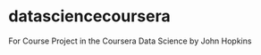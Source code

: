 datasciencecoursera
===================

For Course Project in the Coursera Data Science by John Hopkins
